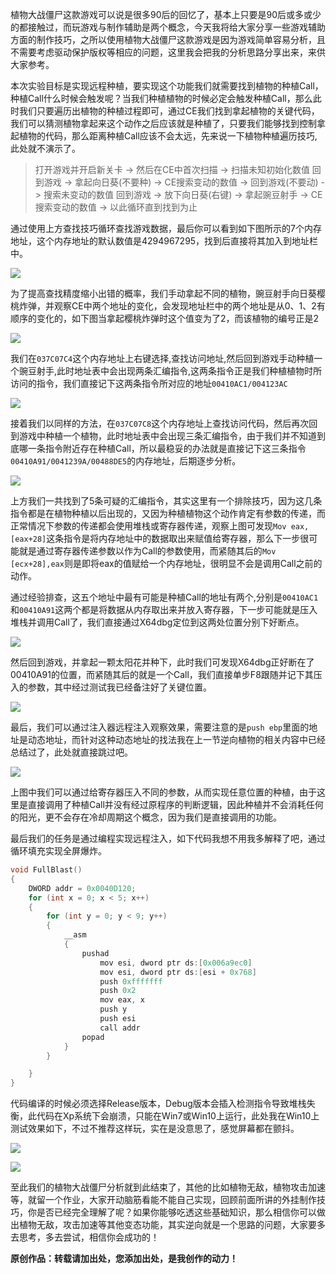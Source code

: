 植物大战僵尸这款游戏可以说是很多90后的回忆了，基本上只要是90后或多或少的都接触过，而玩游戏与制作辅助是两个概念，今天我将给大家分享一些游戏辅助方面的制作技巧，之所以使用植物大战僵尸这款游戏是因为游戏简单容易分析，且不需要考虑驱动保护版权等相应的问题，这里我会把我的分析思路分享出来，来供大家参考。

本次实验目标是实现远程种植，要实现这个功能我们就需要找到植物的种植Call，种植Call什么时候会触发呢？当我们种植植物的时候必定会触发种植Call，那么此时我们只要遍历出植物的种植过程即可，通过CE我们找到拿起植物的关键代码，我们可以猜测植物拿起来这个动作之后应该就是种植了，只要我们能够找到控制拿起植物的代码，那么距离种植Call应该不会太远，先来说一下植物种植遍历技巧,此处就不演示了。

> 打开游戏并开启新关卡 -> 然后在CE中首次扫描 -> 扫描未知初始化数值
> 回到游戏 -> 拿起向日葵(不要种) -> CE搜索变动的数值 -> 回到游戏(不要动) -> 搜索未变动的数值
> 回到游戏 -> 放下向日葵(右键) -> 拿起豌豆射手 -> CE搜索变动的数值 -> 以此循环直到找到为止

通过使用上方查找技巧循环查找游戏数据，最后你可以看到如下图所示的7个内存地址，这个内存地址的默认数值是4294967295，找到后直接将其加入到地址栏中。

![](/image/1379525-20191205093035783-1326298231.png)

为了提高查找精度缩小出错的概率，我们手动拿起不同的植物，豌豆射手向日葵樱桃炸弹，并观察CE中两个地址的变化，会发现地址栏中的两个地址是从0、1、2有顺序的变化的，如下图当拿起樱桃炸弹时这个值变为了2，而该植物的编号正是2

![](/image/1379525-20191205093107838-931123815.png)


我们在`037C07C4`这个内存地址上右键选择,查找访问地址,然后回到游戏手动种植一个豌豆射手,此时地址表中会出现两条汇编指令,这两条指令正是我们种植植物时所访问的指令，我们直接记下这两条指令所对应的地址`00410AC1/004123AC`

![](/image/1379525-20191205093135760-2116203633.png)


接着我们以同样的方法，在`037C07C8`这个内存地址上查找访问代码，然后再次回到游戏中种植一个植物，此时地址表中会出现三条汇编指令，由于我们并不知道到底哪一条指令附近存在种植Call，所以最稳妥的办法就是直接记下这三条指令`00410A91/0041239A/00488DE5`的内存地址，后期逐步分析。

![](/image/1379525-20191205093159370-1644243333.png)


上方我们一共找到了5条可疑的汇编指令，其实这里有一个排除技巧，因为这几条指令都是在植物种植以后出现的，又因为种植植物这个动作肯定有参数的传递，而正常情况下参数的传递都会使用堆栈或寄存器传递，观察上图可发现`Mov eax,[eax+28]`这条指令是将内存地址中的数据取出来赋值给寄存器，那么下一步很可能就是通过寄存器传递参数以作为Call的参数使用，而紧随其后的`Mov [ecx+28],eax`则是即将eax的值赋给一个内存地址，很明显不会是调用Call之前的动作。

通过经验排查，这五个地址中最有可能是种植Call的地址有两个,分别是`00410AC1`和`00410A91`这两个都是将数据从内存取出来并放入寄存器，下一步可能就是压入堆栈并调用Call了，我们直接通过X64dbg定位到这两处位置分别下好断点。

![](/image/1379525-20191205093216531-2136012784.png)


然后回到游戏，并拿起一颗太阳花并种下，此时我们可发现X64dbg正好断在了00410A91的位置，而紧随其后的就是一个Call，我们直接单步F8跟随并记下其压入的参数，其中经过测试我已经备注好了关键位置。

![](/image/1379525-20191205093238289-688880906.png)


最后，我们可以通过注入器远程注入观察效果，需要注意的是`push ebp`里面的地址是动态地址，而针对这种动态地址的找法我在上一节逆向植物的相关内容中已经总结过了，此处就直接跳过吧。

![](/image/1379525-20191205093304962-740456054.png)


上图中我们可以通过给寄存器压入不同的参数，从而实现任意位置的种植，由于这里是直接调用了种植Call并没有经过原程序的判断逻辑，因此种植并不会消耗任何的阳光，更不会存在冷却周期这个概念，因为我们是直接调用的功能。

最后我们的任务是通过编程实现远程注入，如下代码我想不用我多解释了吧，通过循环填充实现全屏爆炸。
```C
void FullBlast()
{
	DWORD addr = 0x0040D120;
	for (int x = 0; x < 5; x++)
	{
		for (int y = 0; y < 9; y++)
		{
			__asm
			{
				pushad
					mov esi, dword ptr ds:[0x006a9ec0]
					mov esi, dword ptr ds:[esi + 0x768]
					push 0xfffffff
					push 0x2
					mov eax, x
					push y
					push esi
					call addr
				popad
			}
		}

	}
}
```
代码编译的时候必须选择Release版本，Debug版本会插入检测指令导致堆栈失衡，此代码在Xp系统下会崩溃，只能在Win7或Win10上运行，此处我在Win10上测试效果如下，不过不推荐这样玩，实在是没意思了，感觉屏幕都在颤抖。

![](/image/1379525-20191204184755048-338565391.png)

![](/image/1379525-20191204184717279-1906297705.png)


至此我们的植物大战僵尸分析就到此结束了，其他的比如植物无敌，植物攻击加速等，就留一个作业，大家开动脑筋看能不能自己实现，回顾前面所讲的外挂制作技巧，你是否已经完全理解了呢？如果你能够吃透这些基础知识，那么相信你可以做出植物无敌，攻击加速等其他变态功能，其实逆向就是一个思路的问题，大家要多去思考，多去尝试，相信你会成功的！

**原创作品：转载请加出处，您添加出处，是我创作的动力！**
